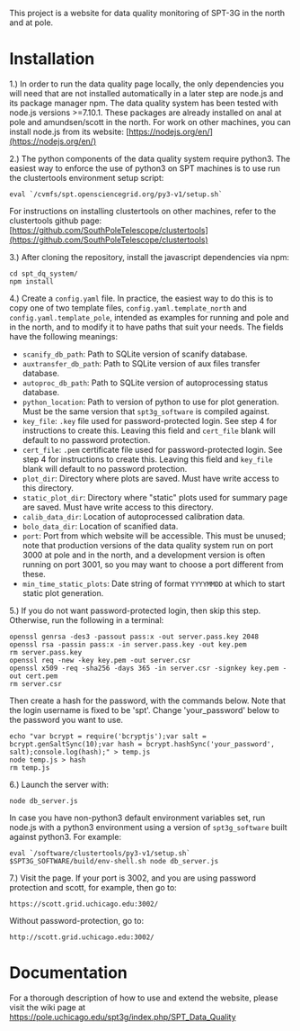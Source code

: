This project is a website for data quality monitoring of SPT-3G in the north and at pole.

# Installation
1.) In order to run the data quality page locally, the only dependencies you will need that are not installed automatically in a later step are node.js and its package manager npm. The data quality system has been tested with node.js versions >=7.10.1. These packages are already installed on anal at pole and amundsen/scott in the north. For work on other machines, you can install node.js from its website: [https://nodejs.org/en/](https://nodejs.org/en/)

2.) The python components of the data quality system require python3. The easiest way to enforce the use of python3 on SPT machines is to use run the clustertools environment setup script:
```
eval `/cvmfs/spt.opensciencegrid.org/py3-v1/setup.sh`
```

For instructions on installing clustertools on other machines, refer to the clustertools github page: [https://github.com/SouthPoleTelescope/clustertools](https://github.com/SouthPoleTelescope/clustertools)

3.) After cloning the repository, install the javascript dependencies via npm:
```
cd spt_dq_system/
npm install
```

4.) Create a `config.yaml` file. In practice, the easiest way to do this is to copy one of two template files, `config.yaml.template_north` and `config.yaml.template_pole`, intended as examples for running and pole and in the north, and to modify it to have paths that suit your needs. The fields have the following meanings:

* `scanify_db_path`: Path to SQLite version of scanify database.
* `auxtransfer_db_path`: Path to SQLite version of aux files transfer database.
* `autoproc_db_path`: Path to SQLite version of autoprocessing status database.
* `python_location`: Path to version of python to use for plot generation. Must be the same version that `spt3g_software` is compiled against.
* `key_file`: `.key` file used for password-protected login. See step 4 for instructions to create this. Leaving this field and `cert_file` blank will default to no password protection.
* `cert_file`: `.pem` certificate file used for password-protected login. See step 4 for instructions to create this. Leaving this field and `key_file` blank will default to no password protection.
* `plot_dir`: Directory where plots are saved. Must have write access to this directory.
* `static_plot_dir`: Directory where "static" plots used for summary page are saved. Must have write access to this directory.
* `calib_data_dir`: Location of autoprocessed calibration data.
* `bolo_data_dir`: Location of scanified data.
* `port`: Port from which website will be accessible. This must be unused; note that production versions of the data quality system run on port 3000 at pole and in the north, and a development version is often running on port 3001, so you may want to choose a port different from these.
* `min_time_static_plots`: Date string of format `YYYYMMDD` at which to start static plot generation. 

5.) If you do not want password-protected login, then skip this step. Otherwise, run the following in a terminal:

```
openssl genrsa -des3 -passout pass:x -out server.pass.key 2048                
openssl rsa -passin pass:x -in server.pass.key -out key.pem                   
rm server.pass.key                                                            
openssl req -new -key key.pem -out server.csr                                 
openssl x509 -req -sha256 -days 365 -in server.csr -signkey key.pem -out cert.pem                                                                             
rm server.csr
```

Then create a hash for the password, with the commands below. Note that the login username is fixed to be 'spt'. Change 'your_password' below to the password you want to use.

```
echo "var bcrypt = require('bcryptjs');var salt = bcrypt.genSaltSync(10);var hash = bcrypt.hashSync('your_password', salt);console.log(hash);" > temp.js
node temp.js > hash
rm temp.js
```

6.) Launch the server with:
```
node db_server.js
```
In case you have non-python3 default environment variables set, run node.js with a python3 environment using a version of `spt3g_software` built against python3. For example:
```
eval `/software/clustertools/py3-v1/setup.sh` $SPT3G_SOFTWARE/build/env-shell.sh node db_server.js
```

7.) Visit the page. If your port is 3002, and you are using password protection and scott, for example, then go to:
```
https://scott.grid.uchicago.edu:3002/
```

Without password-protection, go to:
```
http://scott.grid.uchicago.edu:3002/
```


# Documentation
For a thorough description of how to use and extend the website, please visit the wiki page at https://pole.uchicago.edu/spt3g/index.php/SPT_Data_Quality

